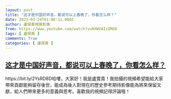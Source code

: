 ```yaml
---
layout: post
title: "这才是中国好声音，都说可以上春晚了，你看怎么样？"
date: 2023-03-24T01:00:11.000Z
author: 盧保貴視覺影像
from: https://www.youtube.com/watch?v=HXWVAIiGMU8
tags: [ 盧保貴 ]
comments: True
categories: [ 盧保貴 ]
---
```

<!--1679619611000-->
[这才是中国好声音，都说可以上春晚了，你看怎么样？](https://www.youtube.com/watch?v=HXWVAIiGMU8)
------

<div>
https://bit.ly/2YsRD8D哈嘍，大家好！我是盧寶貴！我拍攝的視頻希望能給大家帶來貢獻能夠留存後世，能成為後人對現在的歷史參考期待影像能為將來保留文獻，給人們帶來更多的意義與思考。喜歡我的視頻記得評論哦！
</div>
